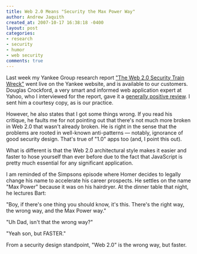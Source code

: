 ```yaml
---
title: Web 2.0 Means "Security the Max Power Way"
author: Andrew Jaquith
created_at: 2007-10-17 16:38:18 -0400
layout: post
categories: 
- research
- security
- humor
- web security
comments: true
---
```


Last week my Yankee Group research report ["The Web 2.0 Security Train Wreck"](http://www.yankeegroup.com/ResearchDocument.do?id=16147) went live on the Yankee website, and is available to our customers. Douglas Crockford, a very smart and informed web application expert at Yahoo, who I interviewed for the report, gave it a [generally positive review](http://blog.360.yahoo.com/blog-TBPekxc1dLNy5DOloPfzVvFIVOWMB0li?p=704). I sent him a courtesy copy, as is our practice.

<!--more-->

However, he also states that I got some things wrong. If you read his critique, he faults me for not pointing out that there's not much more broken in Web 2.0 that wasn't already broken. He is right in the sense that the problems are rooted in well-known anti-patterns — notably, ignorance of good security design. That's true of "1.0" apps too (and, I point this out). 

What is different is that the Web 2.0 architectural style makes it easier and faster to hose yourself than ever before due to the fact that JavaScript is pretty much essential for any significant application.

I am reminded of the Simpsons episode where Homer decides to legally change his name to accelerate his career prospects. He settles on the name "Max Power" because it was on his hairdryer. At the dinner table that night, he lectures Bart:

"Boy, if there's one thing you should know, it's this. There's the right way, the wrong way, and the Max Power way."

"Uh Dad, isn't that the wrong way?"

"Yeah son, but FASTER."

From a security design standpoint, "Web 2.0" is the wrong way, but faster.

